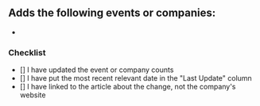 Adds the following events or companies:
 - 
 - 

### Checklist

 - [] I have updated the event or company counts
 - [] I have put the most recent relevant date in the "Last Update" column
 - [] I have linked to the article about the change, not the company's website
